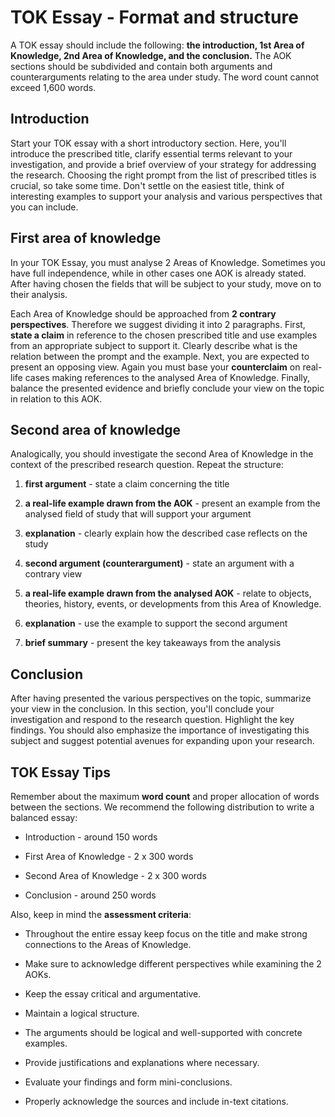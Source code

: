 TOK Essay - Format and structure
========================

A TOK essay should include the following: **the introduction, 1st Area of Knowledge, 2nd Area of Knowledge, and the conclusion.** The AOK sections should be subdivided and contain both arguments and counterarguments relating to the area under study. The word count cannot exceed 1,600 words.

## Introduction
Start your TOK essay with a short introductory section. Here, you'll introduce the prescribed title, clarify essential terms relevant to your investigation, and provide a brief overview of your strategy for addressing the research. Choosing the right prompt from the list of prescribed titles is crucial, so take some time. Don't settle on the easiest title, think of interesting examples to support your analysis and various perspectives that you can include. 

## First area of knowledge
In your TOK Essay, you must analyse 2 Areas of Knowledge. Sometimes you have full independence, while in other cases one AOK is already stated. After having chosen the fields that will be subject to your study, move on to their analysis.

Each Area of Knowledge should be approached from **2 contrary perspectives**. Therefore we suggest dividing it into 2 paragraphs. First, **state a claim** in reference to the chosen prescribed title and use examples from an appropriate subject to support it. Clearly describe what is the relation between the prompt and the example. Next, you are expected to present an opposing view. Again you must base your **counterclaim** on real-life cases making references to the analysed Area of Knowledge. Finally, balance the presented evidence and briefly conclude your view on the topic in relation to this AOK. 

## Second area of knowledge
Analogically, you should investigate the second Area of Knowledge in the context of the prescribed research question. Repeat the structure: 

1. **first argument** - state a claim concerning the title 

2. **a real-life example drawn from the AOK** - present an example from the analysed field of study that will support your argument 

3. **explanation** - clearly explain how the described case reflects on the study 

4. **second argument (counterargument)** - state an argument with a contrary view 

5. **a real-life example drawn from the analysed AOK** - relate to objects, theories, history, events, or developments from this Area of Knowledge. 

6. **explanation** - use the example to support the second argument

7.  **brief summary** - present the key takeaways from the analysis 

## Conclusion
After having presented the various perspectives on the topic, summarize your view in the conclusion. In this section, you'll conclude your investigation and respond to the research question. Highlight the key findings. You should also emphasize the importance of investigating this subject and suggest potential avenues for expanding upon your research.

## TOK Essay Tips
Remember about the maximum **word count** and proper allocation of words between the sections. We recommend the following distribution to write a balanced essay: 

- Introduction - around 150 words 

- First Area of Knowledge - 2 x 300 words 

- Second Area of Knowledge - 2 x 300 words 

- Conclusion - around 250 words 

Also, keep in mind the **assessment criteria**: 

- Throughout the entire essay keep focus on the title and make strong connections to the Areas of Knowledge. 

- Make sure to acknowledge different perspectives while examining the 2 AOKs. 

- Keep the essay critical and argumentative. 

- Maintain a logical structure. 

- The arguments should be logical and well-supported with concrete examples.

- Provide justifications and explanations where necessary. 

- Evaluate your findings and form mini-conclusions. 

- Properly acknowledge the sources and include in-text citations. 